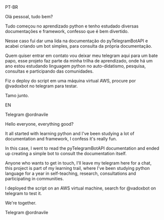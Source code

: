 PT-BR

Olá pessoal, tudo bem?

Tudo começou no aprendizado python e tenho estudado diversas documentações e framework, confesso que é bem divertido.

Nesse caso fui dar uma lida na documentação do pyTelegramBotAPI e acabei criando um bot simples, para consulta da própria documentação.

Quem quiser entrar em contato vou deixar meu telegram aqui para um bate papo, esse projeto faz parte da minha trilha de aprendizado, onde há um ano estou estudando linguagem python no auto-didatismo, pesquisa, consultas e participando das comunidades.

Fiz o deploy do script em uma máquina virtual AWS, procure por @vadoxbot no telegram para testar.

Tamo junto.

EN

Telegram @ordnavile

Hello everyone, everything good?

It all started with learning python and I've been studying a lot of documentation and framework, I confess it's really fun.

In this case, I went to read the pyTelegramBotAPI documentation and ended up creating a simple bot to consult the documentation itself.

Anyone who wants to get in touch, I'll leave my telegram here for a chat, this project is part of my learning trail, where I've been studying python language for a year in self-teaching, research, consultations and participating in communities.

I deployed the script on an AWS virtual machine, search for @vadoxbot on telegram to test it.

We're together.

Telegram @ordnavile


